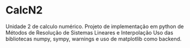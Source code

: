# CalcN2
Unidade 2 de calculo numérico.
Projeto de implementação em python de Métodos de Resolução de Sistemas Lineares e Interpolação
Uso das bibliotecas numpy, sympy, warnings e uso de matplotlib como backend.
